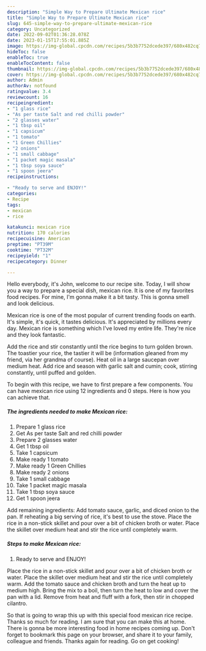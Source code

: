 ```yaml
---
description: "Simple Way to Prepare Ultimate Mexican rice"
title: "Simple Way to Prepare Ultimate Mexican rice"
slug: 645-simple-way-to-prepare-ultimate-mexican-rice
category: Uncategorized
date: 2022-09-02T01:36:28.078Z
date: 2023-01-15T17:55:01.885Z
image: https://img-global.cpcdn.com/recipes/5b3b7752dcede397/680x482cq70/mexican-rice-recipe-main-photo.jpg
hideToc: false
enableToc: true
enableTocContent: false
thumbnail: https://img-global.cpcdn.com/recipes/5b3b7752dcede397/680x482cq70/mexican-rice-recipe-main-photo.jpg
cover: https://img-global.cpcdn.com/recipes/5b3b7752dcede397/680x482cq70/mexican-rice-recipe-main-photo.jpg
author: Admin
authorAv: notfound
ratingvalue: 3.4
reviewcount: 16
recipeingredient:
- "1 glass rice"
- "As per taste Salt and red chilli powder"
- "2 glasses water"
- "1 tbsp oil"
- "1 capsicum"
- "1 tomato"
- "1 Green Chillies"
- "2 onions"
- "1 small cabbage"
- "1 packet magic masala"
- "1 tbsp soya sauce"
- "1 spoon jeera"
recipeinstructions:

- "Ready to serve and ENJOY!"
categories:
- Recipe
tags:
- mexican
- rice

katakunci: mexican rice 
nutrition: 170 calories
recipecuisine: American
preptime: "PT39M"
cooktime: "PT32M"
recipeyield: "1"
recipecategory: Dinner

---
```



Hello everybody, it's John, welcome to our recipe site. Today, I will show you a way to prepare a special dish, mexican rice. It is one of my favorites food recipes. For mine, I'm gonna make it a bit tasty. This is gonna smell and look delicious.

Mexican rice is one of the most popular of current trending foods on earth. It's simple, it's quick, it tastes delicious. It's appreciated by millions every day. Mexican rice is something which I've loved my entire life. They're nice and they look fantastic.

Add the rice and stir constantly until the rice begins to turn golden brown. The toastier your rice, the tastier it will be (information gleaned from my friend, via her grandma of course). Heat oil in a large saucepan over medium heat. Add rice and season with garlic salt and cumin; cook, stirring constantly, until puffed and golden.


To begin with this recipe, we have to first prepare a few components. You can have mexican rice using 12 ingredients and 0 steps. Here is how you can achieve that.

<!--inarticleads1-->

##### The ingredients needed to make Mexican rice:

1. Prepare 1 glass rice
1. Get As per taste Salt and red chilli powder
1. Prepare 2 glasses water
1. Get 1 tbsp oil
1. Take 1 capsicum
1. Make ready 1 tomato
1. Make ready 1 Green Chillies
1. Make ready 2 onions
1. Take 1 small cabbage
1. Take 1 packet magic masala
1. Take 1 tbsp soya sauce
1. Get 1 spoon jeera


Add remaining ingredients: Add tomato sauce, garlic, and diced onion to the pan. If reheating a big serving of rice, it&#39;s best to use the stove. Place the rice in a non-stick skillet and pour over a bit of chicken broth or water. Place the skillet over medium heat and stir the rice until completely warm. 

<!--inarticleads2-->

##### Steps to make Mexican rice:


1. Ready to serve and ENJOY!

Place the rice in a non-stick skillet and pour over a bit of chicken broth or water. Place the skillet over medium heat and stir the rice until completely warm. Add the tomato sauce and chicken broth and turn the heat up to medium high. Bring the mix to a boil, then turn the heat to low and cover the pan with a lid. Remove from heat and fluff with a fork, then stir in chopped cilantro. 

So that is going to wrap this up with this special food mexican rice recipe. Thanks so much for reading. I am sure that you can make this at home. There is gonna be more interesting food in home recipes coming up. Don't forget to bookmark this page on your browser, and share it to your family, colleague and friends. Thanks again for reading. Go on get cooking!
